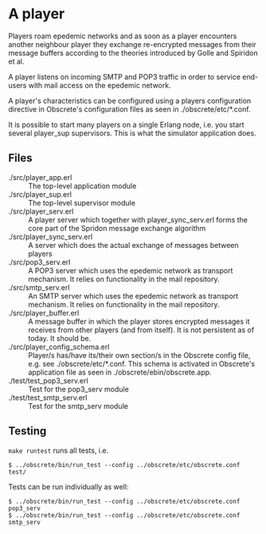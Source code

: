 # A player

Players roam epedemic networks and as soon as a player encounters
another neighbour player they exchange re-encrypted messages from their
message buffers according to the theories introduced by Golle and
Spiridon et al.

A player listens on incoming SMTP and POP3 traffic in order to service
end-users with mail access on the epedemic network.

A player's characteristics can be configured using a players
configuration directive in Obscrete's configuration files as seen in
./obscrete/etc/*.conf.

It is possible to start many players on a single Erlang node,
i.e. you start several player_sup supervisors. This is what the
simulator application does.

## Files

<dl>
  <dt>./src/player_app.erl</dt>
  <dd>The top-level application module</dd>
  <dt>./src/player_sup.erl</dt>
  <dd>The top-level supervisor module</dd>
  <dt>./src/player_serv.erl</dt>
  <dd>A player server which together with player_sync_serv.erl forms the core part of the Spridon message exchange algorithm</dd>
  <dt>./src/player_sync_serv.erl</dt>
  <dd>A server which does the actual exchange of messages between players</dd>
  <dt>./src/pop3_serv.erl</dt>
  <dd>A POP3 server which uses the epedemic network as transport
  mechanism. It relies on functionality in the mail repository.</dd>
  <dt>./src/smtp_serv.erl</dt>
  <dd>An SMTP server which uses the epedemic network as transport mechanism. It relies on functionality in the mail repository.</dd>
  <dt>./src/player_buffer.erl</dt>
  <dd>A message buffer in which the player stores encrypted messages it receives from other players (and from itself). It is not persistent as of today. It should be.</dd>
  <dt>./src/player_config_schema.erl</dt>
  <dd>Player/s has/have its/their own section/s in the Obscrete config file, e.g. see ./obscrete/etc/*.conf. This schema is activated in Obscrete's application file as seen in ./obscrete/ebin/obscrete.app.</dd>
  <dt>./test/test_pop3_serv.erl</dt>
  <dd>Test for the pop3_serv module</dd>
  <dt>./test/test_smtp_serv.erl</dt>
  <dd>Test for the smtp_serv module</dd>
</dl>

## Testing

`make runtest` runs all tests, i.e.

`$ ../obscrete/bin/run_test --config ../obscrete/etc/obscrete.conf test/`

Tests can be run individually as well:

```
$ ../obscrete/bin/run_test --config ../obscrete/etc/obscrete.conf pop3_serv
$ ../obscrete/bin/run_test --config ../obscrete/etc/obscrete.conf smtp_serv
```
